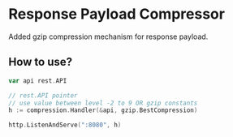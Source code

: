 # Response Payload Compressor
Added gzip compression mechanism for response payload.

## How to use?

```go
var api rest.API

// rest.API pointer
// use value between level -2 to 9 OR gzip constants
h := compression.Handler(&api, gzip.BestCompression)

http.ListenAndServe(":8080", h)
```